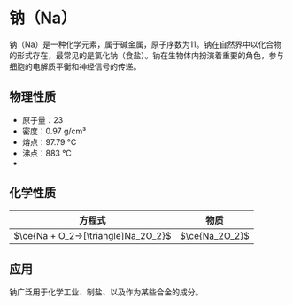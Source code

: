 # 钠（Na）

钠（Na）是一种化学元素，属于碱金属，原子序数为11。钠在自然界中以化合物的形式存在，最常见的是氯化钠（食盐）。钠在生物体内扮演着重要的角色，参与细胞的电解质平衡和神经信号的传递。

## 物理性质
- 原子量：23
- 密度：0.97 g/cm³
- 熔点：97.79 °C
- 沸点：883 °C
- 

## 化学性质
| 方程式                                 | 物质                               |
| ----------------------------------- | -------------------------------- |
| $\ce{Na + O_2->[\triangle]Na_2O_2}$ | [$\ce{Na_2O_2}$]($\ce{Na_2O_2}$.md) |


## 应用
钠广泛用于化学工业、制盐、以及作为某些合金的成分。